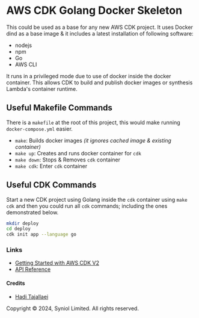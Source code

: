 # AWS CDK Golang Docker Skeleton
This could be used as a base for any new AWS CDK project. It uses Docker dind as a base image 
& it includes a latest installation of following software:
 * nodejs
 * npm
 * Go
 * AWS CLI

It runs in a privileged mode due to use of docker inside the docker container. This allows CDK 
to build and publish docker images or synthesis Lambda's container runtime.


## Useful Makefile Commands
There is a `makefile` at the root of this project, this would make running `docker-compose.yml` 
easier.

 * `make`: Builds docker images _(it ignores cached image & existing container)_
 * `make up`: Creates and runs docker container for `cdk`
 * `make down`: Stops & Removes `cdk` container
 * `make cdk`: Enter `cdk` container

## Useful CDK Commands
Start a new CDK project using Golang inside the `cdk` container using `make cdk` and then you 
could run all `cdk` commands; including the ones demonstrated below.

```bash
mkdir deploy
cd deploy
cdk init app --language go
```


### Links
* [Getting Started with AWS CDK V2](https://docs.aws.amazon.com/cdk/v2/guide/work-with-cdk-go.html)
* [API Reference](https://docs.aws.amazon.com/cdk/api/v2/docs/aws-construct-library.html)


#### Credits
 * [Hadi Tajallaei](mailto:hadi@syniol.com)

Copyright &copy; 2024, Syniol Limited. All rights reserved.
